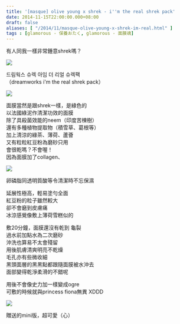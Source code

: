 ```yaml
---
title: '[masque] olive young x shrek - i''m the real shrek pack'
date: 2014-11-15T22:00:00.000+08:00
draft: false
aliases: [ "/2014/11/masque-olive-young-x-shrek-im-real.html" ]
tags : [glamorous - 保養おたく, glamorous - 面膜魂]
---
```


有人同我一樣非常鍾意shrek嗎？

[![](https://2.bp.blogspot.com/-Z8pOa4vbSwA/XE29-05gRdI/AAAAAAAAHxE/2QIKUMTYcscqKOPRe6KNHEN5RYnmav1VwCLcBGAs/s640/15172282023_909fe9b8e7_z.jpg)](https://2.bp.blogspot.com/-Z8pOa4vbSwA/XE29-05gRdI/AAAAAAAAHxE/2QIKUMTYcscqKOPRe6KNHEN5RYnmav1VwCLcBGAs/s1600/15172282023_909fe9b8e7_z.jpg)

드림웍스 슈렉 아임 더 리얼 슈렉팩  
（dreamworks i'm the real shrek pack）  

[![](https://1.bp.blogspot.com/-UeKTr0jYOmA/XE2-D4D283I/AAAAAAAAHxM/ro8a6Kc_q5Ir6AqNxjkNl4JmJzpGEodxACLcBGAs/s640/15171767584_e42d5245f4_z.jpg)](https://1.bp.blogspot.com/-UeKTr0jYOmA/XE2-D4D283I/AAAAAAAAHxM/ro8a6Kc_q5Ir6AqNxjkNl4JmJzpGEodxACLcBGAs/s1600/15171767584_e42d5245f4_z.jpg)

面膜當然是跟shrek一樣，是綠色的  
以法國綠泥作清潔功效的面膜  
除了具殺菌效能的neem（印度苦楝樹）  
還有多種植物提取物（積雪草、葛根等）  
加上清涼的綠茶、薄荷、蘆薈  
又有粒粒紅豆粉為磨砂只用  
會很乾嗎？不會喔！  
因為面膜加了collagen、  

[![](https://1.bp.blogspot.com/--vSBaTN7be0/XE2-INjOcbI/AAAAAAAAHxQ/Dd2uDlCC8dACtp0M5eVQ3eL-2eUpa6uLwCLcBGAs/s640/15606309398_05c5c91897_z.jpg)](https://1.bp.blogspot.com/--vSBaTN7be0/XE2-INjOcbI/AAAAAAAAHxQ/Dd2uDlCC8dACtp0M5eVQ3eL-2eUpa6uLwCLcBGAs/s1600/15606309398_05c5c91897_z.jpg)

卵磷脂同透明質酸等令清潔時不忘保濕  
  
延展性極高，輕易塗勻全面  
紅豆粉的粒子雖然較大  
卻不會磨到皮膚痛  
冰涼感覺像敷上薄荷雪糕似的  
  
敷20分鐘，面膜還沒有乾到 龜裂  
過水前加點水為二次磨砂  
沖洗也算易不太會殘留  
用後肌膚清爽明亮不乾燥  
毛孔亦有些微收細  
黑頭面層的黑黑點都跟隨面膜被水沖去  
面部變得乾淨柔滑的不錯呢  
  
  
用後不會像史力加一樣變成ogre  
可敷的時候就與princess fiona無異 XDDD  

[![](https://1.bp.blogspot.com/-7SEdOQeJIfE/XE2-NKgtBYI/AAAAAAAAHxU/f9ZcHIqFn18NXU_xfm-hASOr1MKkMzQJACLcBGAs/s640/15171767234_a7563cf66f_z.jpg)](https://1.bp.blogspot.com/-7SEdOQeJIfE/XE2-NKgtBYI/AAAAAAAAHxU/f9ZcHIqFn18NXU_xfm-hASOr1MKkMzQJACLcBGAs/s1600/15171767234_a7563cf66f_z.jpg)

贈送的mini版，超可愛（心）